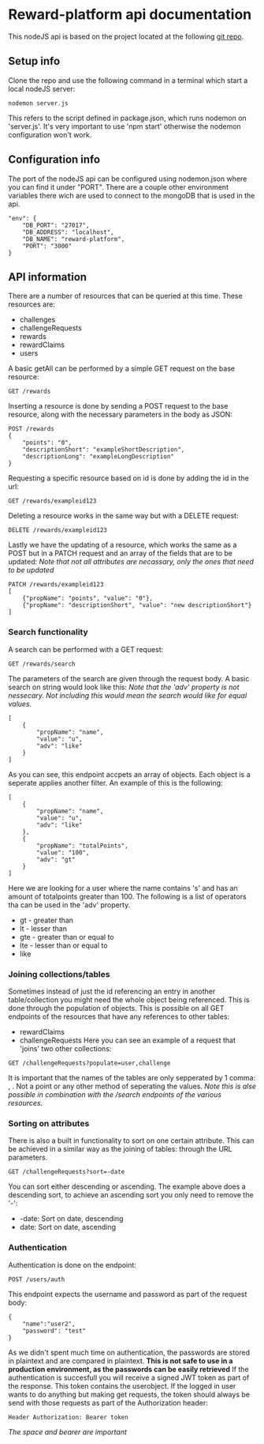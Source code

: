 # Reward-platform api documentation
This nodeJS api is based on the project located at the following [git repo](https://github.com/FlorianDH/rewards).

## Setup info
Clone the repo and use the following command in a terminal which start a local nodeJS server:
```
nodemon server.js
```
This refers to the script defined in package.json, which runs nodemon on 'server.js'. It's very important to use 'npm start' otherwise the nodemon configuration won't work.
## Configuration info
The port of the nodeJS api can be configured using nodemon.json where you can find it under "PORT". There are a couple other environment variables there wich are used to connect to the mongoDB that is used in the api.
```
"env": {        
    "DB_PORT": "27017",
    "DB_ADDRESS": "localhost",
    "DB_NAME": "reward-platform",
    "PORT": "3000" 
}
```

## API information
There are a number of resources that can be queried at this time. These resources are:
* challenges
* challengeRequests
* rewards
* rewardClaims
* users

A basic getAll can be performed by a simple GET request on the base resource:
```
GET /rewards
```
Inserting a resource is done by sending a POST request to the base resource, along with the necessary parameters in the body as JSON:
```
POST /rewards
{
	"points": "0",
	"descriptionShort": "exampleShortDescription",
	"descriptionLong": "exampleLongDescription"
}
```
Requesting a specific resource based on id is done by adding the id in the url:
```
GET /rewards/exampleid123
```
Deleting a resource works in the same way but with a DELETE request:
```
DELETE /rewards/exampleid123
```
Lastly we have the updating of a resource, which works the same as a POST but in a PATCH request and an array of the fields that are to be updated:
*Note that not all attributes are necassary, only the ones that need to be updated*
```
PATCH /rewards/exampleid123
[
	{"propName": "points", "value": "0"},
	{"propName": "descriptionShort", "value": "new descriptionShort"}
]
```

### Search functionality
A search can be performed with a GET request:
```
GET /rewards/search
```
The parameters of the search are given through the request body. A basic search on string would look like this:
*Note that the 'adv' property is not nessecary. Not including this would mean the search would like for equal values.*
```
[
    {
        "propName": "name",
        "value": "u",
        "adv": "like"
    }
]
```
As you can see, this endpoint accpets an array of objects. Each object is a seperate applies another filter. An example of this is the following:
```
[
    {
        "propName": "name",
        "value": "u",
        "adv": "like"
    },
    {
        "propName": "totalPoints",
        "value": "100",
        "adv": "gt"
    }
]
```
Here we are looking for a user where the name contains 's' and has an amount of totalpoints greater than 100.
The following is a list of operators tha can be used in the 'adv' property.
* gt - greater than
* lt - lesser than
* gte - greater than or equal to
* lte - lesser than or equal to
* like

### Joining collections/tables
Sometimes instead of just the id referencing an entry in another table/collection you might need the whole object being referenced.
This is done through the population of objects. This is possible on all GET endpoints of the resources that have any references to other tables:
* rewardClaims
* challengeRequests
Here you can see an example of a request that 'joins' two other collections:
```
GET /challengeRequests?populate=user,challenge
```
It is important that the names of the tables are only sepperated by 1 comma: , . Not a point or any other method of seperating the values.
*Note this is alse possible in combination with the /search endpoints of the various resources.*

### Sorting on attributes
There is also a built in functionality to sort on one certain attribute. This can be achieved in a similar way as the joining of tables: through the URL parameters.
```
GET /challengeRequests?sort=-date
```
You can sort either descending or ascending. The example above does a descending sort, to achieve an ascending sort you only need to remove the '-':
* -date: Sort on date, descending
* date: Sort on date, ascending

### Authentication
Authentication is done on the endpoint:
```
POST /users/auth
```
This endpoint expects the username and password as part of the request body:
```
{
	"name":"user2",
	"password": "test"
}
```
As we didn't spent much time on authentication, the passwords are stored in plaintext and are compared in plaintext.
**This is not safe to use in a production environment, as the passwords can be easily retrieved**
If the authentication is succesfull you will receive a signed JWT token as part of the response. This token contains the userobject. If the logged in user wants to do anything but making get requests, the token should always be send with those requests as part of the Authorization header:
```
Header Authorization: Bearer token
```
*The space and bearer are important*
